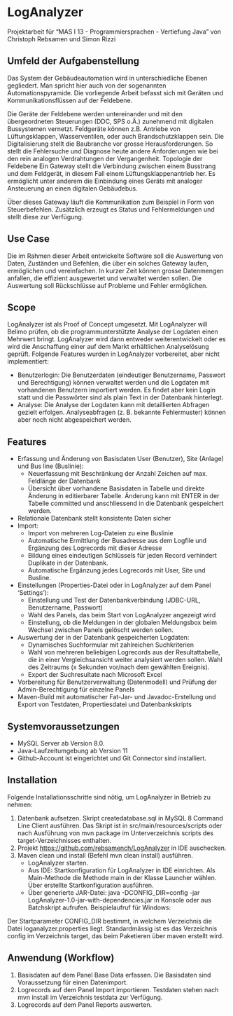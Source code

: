 # LogAnalyzer
Projektarbeit für “MAS I 13 - Programmiersprachen - Vertiefung Java” von Christoph Rebsamen und Simon Rizzi

## Umfeld der Aufgabenstellung
Das System der Gebäudeautomation wird in unterschiedliche Ebenen gegliedert. Man spricht hier auch von der sogenannten Automationspyramide. Die vorliegende Arbeit befasst sich mit Geräten und Kommunikationsflüssen auf der Feldebene.

Die Geräte der Feldebene werden untereinander und mit den übergeordneten Steuerungen (DDC, SPS o.Ä.) zunehmend mit digitalen Bussystemen vernetzt. Feldgeräte können z.B. Antriebe von Lüftungsklappen, Wasserventilen, oder auch Brandschutzklappen sein. Die Digitalisierung stellt die Baubranche vor grosse Herausforderungen. So stellt die Fehlersuche und Diagnose heute andere Anforderungen wie bei den rein analogen Verdrahtungen der Vergangenheit.
Topologie der Feldebene
Ein Gateway stellt die Verbindung zwischen einem Busstrang und dem Feldgerät, in diesem Fall einem Lüftungsklappenantrieb her. Es ermöglicht unter anderem die Einbindung eines Geräts mit analoger Ansteuerung an einen digitalen Gebäudebus.


Über dieses Gateway läuft die Kommunikation zum Beispiel in Form von Steuerbefehlen. Zusätzlich erzeugt es Status und Fehlermeldungen und stellt diese zur Verfügung.

## Use Case
Die im Rahmen dieser Arbeit entwickelte Software soll die Auswertung von Daten, Zuständen und Befehlen, die über ein solches Gateway laufen, ermöglichen und vereinfachen. In kurzer Zeit können grosse Datenmengen anfallen, die effizient ausgewertet und verwaltet werden sollen. Die Auswertung soll Rückschlüsse auf Probleme und Fehler ermöglichen.

## Scope
LogAnalyzer ist als Proof of Concept umgesetzt. Mit LogAnalyzer will Belimo prüfen, ob die programmunterstützte Analyse der Logdaten einen Mehrwert bringt. LogAnalyzer wird dann entweder weiterentwickelt oder es wird die Anschaffung einer auf dem Markt erhältlichen Analyselösung geprüft. Folgende Features wurden in LogAnalyzer vorbereitet, aber nicht implementiert:
* Benutzerlogin: Die Benutzerdaten (eindeutiger Benutzername, Passwort und Berechtigung) können verwaltet werden und die Logdaten mit vorhandenen Benutzern importiert werden. Es findet aber kein Login statt und die Passwörter sind als plain Text in der Datenbank hinterlegt.
* Analyse: Die Analyse der Logdaten kann mit detaillierten Abfragen gezielt erfolgen. Analyseabfragen (z. B. bekannte Fehlermuster) können aber noch nicht abgespeichert werden.

## Features
* Erfassung und Änderung von Basisdaten User (Benutzer), Site (Anlage) und Bus line (Buslinie):
  * Neuerfassung mit Beschränkung der Anzahl Zeichen auf max. Feldlänge der Datenbank
  * Übersicht über vorhandene Basisdaten in Tabelle und direkte Änderung in editierbarer Tabelle. Änderung kann mit ENTER in der Tabelle committed und anschliessend in die Datenbank gespeichert werden.
* Relationale Datenbank stellt konsistente Daten sicher
* Import:
  * Import von mehreren Log-Dateien zu eine Buslinie
  * Automatische Ermittlung der Busadresse aus dem Logfile und Ergänzung des Logrecords mit dieser Adresse
  * Bildung eines eindeutigen Schlüssels für jeden Record verhindert Duplikate in der Datenbank.
  * Automatische Ergänzung jedes Logrecords mit User, Site und Busline.
* Einstellungen (Properties-Datei oder in LogAnalyzer auf dem Panel ‘Settings’):
  * Einstellung und Test der Datenbankverbindung (JDBC-URL, Benutzername, Passwort)
  * Wahl des Panels, das beim Start von LogAnalyzer angezeigt wird
  * Einstellung, ob die Meldungen in der globalen Meldungsbox beim Wechsel zwischen Panels gelöscht werden sollen.
* Auswertung der in der Datenbank gespeicherten Logdaten:
  * Dynamisches Suchformular mit zahlreichen Suchkriterien
  * Wahl von mehreren beliebigen Logrecords aus der Resultattabelle, die in einer Vergleichsansicht weiter analysiert werden sollen. Wahl des Zeitraums (x Sekunden vor/nach dem gewählten Ereignis).
  * Export der Suchresultate nach Microsoft Excel
* Vorbereitung für Benutzerverwaltung (Datenmodell) und Prüfung der Admin-Berechtigung für einzelne Panels
* Maven-Build mit automatischer Fat-Jar- und Javadoc-Erstellung und Export von Testdaten, Propertiesdatei und Datenbankskripts

## Systemvoraussetzungen
* MySQL Server ab Version 8.0.
* Java-Laufzeitumgebung ab Version 11
* Github-Account ist eingerichtet und Git Connector sind installiert.

## Installation
Folgende Installationsschritte sind nötig, um LogAnalyzer in Betrieb zu nehmen:
1. Datenbank aufsetzen. Skript createdatabase.sql in MySQL 8 Command Line Client ausführen. Das Skript ist in src/main/resources/scripts oder nach Ausführung von mvn package im Unterverzeichnis scripts des target-Verzeichnisses enthalten.
2. Projekt https://github.com/rebsamench/LogAnalyzer in IDE auschecken.
3. Maven clean und install (Befehl mvn clean install) ausführen.
   - LogAnalyzer starten.
   - Aus IDE: Startkonfiguration für LogAnalyzer in IDE einrichten. Als Main-Methode die Methode main in der Klasse Launcher wählen. Über erstellte Startkonfiguration ausführen.
   - Über generierte JAR-Datei: java -DCONFIG_DIR=config -jar LogAnalyzer-1.0-jar-with-dependencies.jar in Konsole oder aus Batchskript aufrufen. Beispielaufruf für Windows:

Der Startparameter CONFIG_DIR bestimmt, in welchem Verzeichnis die Datei loganalyzer.properties liegt. Standardmässig ist es das Verzeichnis config im Verzeichnis target, das beim Paketieren über maven erstellt wird.

## Anwendung (Workflow)
1. Basisdaten auf dem Panel Base Data erfassen. Die Basisdaten sind Voraussetzung für einen Datenimport.
2. Logrecords auf dem Panel Import importieren. Testdaten stehen nach mvn install im Verzeichnis testdata zur Verfügung.
3. Logrecords auf dem Panel Reports auswerten.
